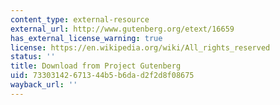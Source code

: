 ```yaml
---
content_type: external-resource
external_url: http://www.gutenberg.org/etext/16659
has_external_license_warning: true
license: https://en.wikipedia.org/wiki/All_rights_reserved
status: ''
title: Download from Project Gutenberg
uid: 73303142-6713-44b5-b6da-d2f2d8f08675
wayback_url: ''
---
```

